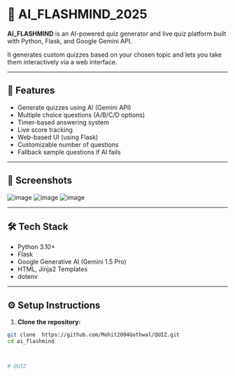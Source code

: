 # 🤖 AI_FLASHMIND_2025

**AI_FLASHMIND** is an AI-powered quiz generator and live quiz platform built with Python, Flask, and Google Gemini API.

It generates custom quizzes based on your chosen topic and lets you take them interactively via a web interface.

---

## 🚀 Features

- Generate quizzes using AI (Gemini API)
- Multiple choice questions (A/B/C/D options)
- Timer-based answering system
- Live score tracking
- Web-based UI (using Flask)
- Customizable number of questions
- Fallback sample questions if AI fails

---

## 📸 Screenshots

![image](https://github.com/user-attachments/assets/7ded65fe-6186-433c-8f2f-f347a673900a)
![image](https://github.com/user-attachments/assets/a9825178-fd60-4283-bfe4-37c074573e4f)
![image](https://github.com/user-attachments/assets/63a6c649-3911-4804-9633-de6b76d53426)




---

## 🛠️ Tech Stack

- Python 3.10+
- Flask
- Google Generative AI (Gemini 1.5 Pro)
- HTML, Jinja2 Templates
- dotenv

---

## ⚙️ Setup Instructions

1. **Clone the repository:**

```bash
git clone  https://github.com/Mohit2004Gothwal/QUIZ.git
cd ai_flashmind



#   Q U I Z 
 
 
